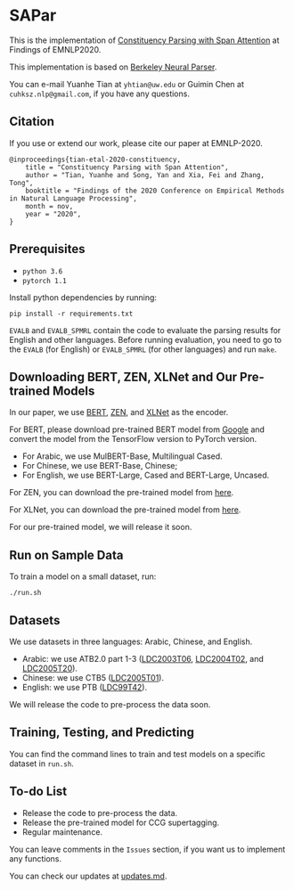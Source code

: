 # SAPar

This is the implementation of [Constituency Parsing with Span Attention](https://www.aclweb.org/anthology/) at Findings of EMNLP2020.

This implementation is based on [Berkeley Neural Parser](https://github.com/nikitakit/self-attentive-parser).

You can e-mail Yuanhe Tian at `yhtian@uw.edu` or Guimin Chen at `cuhksz.nlp@gmail.com`, if you have any questions.

## Citation

If you use or extend our work, please cite our paper at EMNLP-2020.

```
@inproceedings{tian-etal-2020-constituency,
    title = "Constituency Parsing with Span Attention",
    author = "Tian, Yuanhe and Song, Yan and Xia, Fei and Zhang, Tong",
    booktitle = "Findings of the 2020 Conference on Empirical Methods in Natural Language Processing",
    month = nov,
    year = "2020",
}
```

## Prerequisites
* `python 3.6`
* `pytorch 1.1`

Install python dependencies by running:

`
pip install -r requirements.txt
`

`EVALB` and `EVALB_SPMRL` contain the code to evaluate the parsing results for English and other languages. Before running evaluation, you need to go to the `EVALB` (for English) or `EVALB_SPMRL` (for other languages) and run `make`.


## Downloading BERT, ZEN, XLNet and Our Pre-trained Models

In our paper, we use [BERT](https://www.aclweb.org/anthology/N19-1423/), [ZEN](https://arxiv.org/abs/1911.00720), and [XLNet](https://arxiv.org/pdf/1906.08237.pdf) as the encoder.

For BERT, please download pre-trained BERT model from [Google](https://github.com/google-research/bert) and convert the model from the TensorFlow version to PyTorch version. 
* For Arabic, we use MulBERT-Base, Multilingual Cased.
* For Chinese, we use BERT-Base, Chinese;
* For English, we use BERT-Large, Cased and BERT-Large, Uncased.

For ZEN, you can download the pre-trained model from [here](https://github.com/sinovation/ZEN).

For XLNet, you can download the pre-trained model from [here](https://github.com/zihangdai/xlnet).

For our pre-trained model, we will release it soon.

## Run on Sample Data

To train a model on a small dataset, run:

`
./run.sh
`


## Datasets

We use datasets in three languages: Arabic, Chinese, and English.
 
* Arabic: we use ATB2.0 part 1-3 ([LDC2003T06](https://catalog.ldc.upenn.edu/LDC2003T06), [LDC2004T02](https://catalog.ldc.upenn.edu/LDC2004T02), and [LDC2005T20](https://catalog.ldc.upenn.edu/LDC2005T20)).
* Chinese: we use CTB5 ([LDC2005T01](https://catalog.ldc.upenn.edu/LDC2005T01)).
* English: we use PTB ([LDC99T42](https://catalog.ldc.upenn.edu/LDC99T42)). 

We will release the code to pre-process the data soon.


## Training, Testing, and Predicting

You can find the command lines to train and test models on a specific dataset in `run.sh`.


## To-do List

* Release the code to pre-process the data.
* Release the pre-trained model for CCG supertagging.
* Regular maintenance.

You can leave comments in the `Issues` section, if you want us to implement any functions.

You can check our updates at [updates.md](./updates.md).

